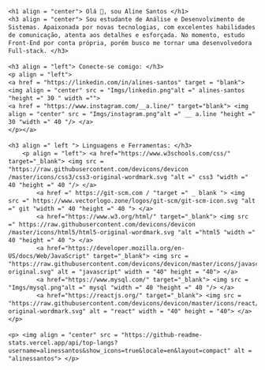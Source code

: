     <h1 align = "center"> Olá 👋, sou Aline Santos </h1>
    <h3 align = "center"> Sou estudante de Análise e Desenvolvimento de Sistemas. Apaixonada por novas tecnologias, com excelentes habilidades de comunicação, atenta aos detalhes e esforçada. No momento, estudo Front-End por conta própria, porém busco me tornar uma desenvolvedora Full-stack. </h3>

    <h3 align = "left"> Conecte-se comigo: </h3>
    <p align = "left">
    <a href = "https://linkedin.com/in/alines-santos" target = "blank"> <img align = "center" src = "Imgs/linkedin.png"alt =" alines-santos "height =" 30 " width ="">
    <a href = "https://www.instagram.com/__a.line/" target="blank"> <img align = "center" src = "Imgs/instagram.png"alt =" __ a.line "height =" 30 "width =" 40 "/> </a>
    </p></a>

    <h3 align =" left "> Linguagens e Ferramentas: </h3>
        <p align = "left"> <a href="https://www.w3schools.com/css/" target="_blank"> <img src = "https://raw.githubusercontent.com/devicons/devicon /master/icons/css3/css3-original-wordmark.svg "alt =" css3 "width =" 40 "height =" 40 "/> </a> 
            <a href =" https://git-scm.com / "target =" _ blank "> <img src =" https://www.vectorlogo.zone/logos/git-scm/git-scm-icon.svg "alt =" git "width =" 40 "height =" 40 "> </a> 
            <a href="https://www.w3.org/html/" target="_blank"> <img src =" https://raw.githubusercontent.com/devicons/devicon /master/icons/html5/html5-original-wordmark.svg "alt ="html5 "width =" 40 "height =" 40 "> </a> 
            <a href="https://developer.mozilla.org/en-US/docs/Web/JavaScript" target="_blank"> <img src = "https://raw.githubusercontent.com/devicons/devicon/master/icons/javascript/javascript-original.svg" alt = "javascript" width = "40" height = "40"> </a>
            <a href="https://www.mysql.com/" target="_blank"> <img src = "Imgs/mysql.png"alt =" mysql "width =" 40 "height =" 40 "/> </a>
            <a href="https://reactjs.org/" target="_blank"> <img src = "https://raw.githubusercontent.com/devicons/devicon/master/icons/react/react-original-wordmark.svg" alt = "react" width = "40" height = "40"> </a> </p>

    <p> <img align = "center" src = "https://github-readme-stats.vercel.app/api/top-langs?username=alinessantos&show_icons=true&locale=en&layout=compact" alt = "alinessantos"> </p>

